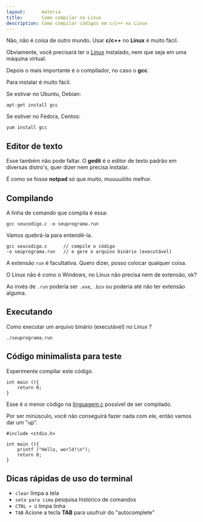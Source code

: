 ```yaml
---
layout:      materia
title:       Como compilar no Linux
description: Como compilar códigos em c/c++ no Linux
---
```


Não, não é coisa de outro mundo. Usar __c/c++__ no __Linux__ é muito fácil.

Obviamente, você precisará ter o [Linux]("/../../../linux) instalado, nem que seja em uma máquina virtual.

Depois o mais importante é o compilador, no caso o __gcc__.

Para instalar é muito fácil.

Se estivar no Ubuntu, Debian:

    apt-get install gcc

Se estiver no Fedora, Centos:

    yum install gcc      



Editor de texto
---

Esse também não pode faltar. O __gedit__ é o editor de texto padrão em diversas distro's, quer dizer nem precisa instalar.

É como se fosse __notpad__ só que muito, muuuuiiiito melhor.



Compilando
---

A linha de comando que compila é essa:

    gcc seucodigo.c -o seuprograma.run

Vamos quebrá-la para entendê-la.

    gcc seucodigo.c      // compile o código  
    -o seuprograma.run   // e gere o arquivo binário (executável)


A extensão `run` é facultativa. Quero dizer, posso colocar qualquer coisa.

O Linux não é como o Windows, no Linux não precisa nem de extensão, ok?

Ao invés de `.run` poderia ser `.exe`, `.bin` ou poderia até não ter extensão alguma.


Executando
---

Como executar um arquivo binário (executável) no Linux ?

    ./seuprograma.run



Código minimalista para teste
---

Experimente compilar este código.

    int main (){
        return 0;
    }

Esse é o menor código na [linguagem c](../introducao-linguagem-c) possível de ser compilado.

Por ser minúsculo, você não conseguirá fazer nada com ele, então vamos dar um "up".

    #include <stdio.h>

    int main (){
        printf ("Hello, world!\n");
        return 0;
    }



Dicas rápidas de uso do terminal
---

- `clear` limpa a tela
- `seta para cima` pesquisa histórico de comandos
- `CTRL + U` limpa linha
- `TAB` Acione a tecla __TAB__ para usufruir do "autocomplete"